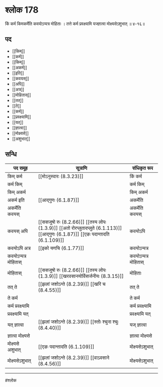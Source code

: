 # श्लोक 178

किं कर्म किमकर्मेति कवयोऽप्यत्र मोहिताः ।
तत्ते कर्म प्रवक्ष्यामि यज्ज्ञात्वा मोक्ष्यसेऽशुभात् ॥ ४-१६॥


## पद 

- [[किम्]]
- [[कर्म]]
- [[किम्]]
- [[अकर्म]]
- [[इति]]
- [[कवयस्]]
- [[अपि]]
- [[अत्र]]
- [[मोहितास्]]
- [[तत्]]
- [[ते]]
- [[कर्म]]
- [[प्रवक्ष्यामि]]
- [[यत्]]
- [[ज्ञात्वा]]
- [[मोक्ष्यसे]]
- [[अशुभात्]]

## सन्धि

| पद समूह | सूत्राणि | संधिकृत रूप |
| ----- | ----- | ----- |
| किम् कर्म |  [[मोऽनुस्वारः (8.3.23)]] | किं कर्म |
| कर्म किम् |  | कर्म किम् |
| किम् अकर्म |  | किम् अकर्म |
| अकर्म इति |  [[आद्गुणः (6.1.87)]] | अकर्मेति |
| अकर्मेति कवयस् |  | अकर्मेति कवयस् |
| कवयस् अपि |  [[ससजुषो रुः (8.2.66)]] [[तस्य लोपः (1.3.9)]] [[अतो रोरप्लुतादप्लुते (6.1.113)]] [[आद्गुणः (6.1.87)]] [[एङः पदान्तादति (6.1.109)]] | कवयोऽपि |
| कवयोऽपि अत्र |  [[इको यणचि (6.1.77)]] | कवयोऽप्यत्र |
| कवयोऽप्यत्र मोहितास् |  | कवयोऽप्यत्र मोहितास् |
| मोहितास् |  [[ससजुषो रुः (8.2.66)]] [[तस्य लोपः (1.3.9)]] [[खरवसानयोर्विसर्जनीयः (8.3.15)]] | मोहिताः |
| तत् ते |  [[झलां जशोऽन्ते (8.2.39)]] [[खरि च (8.4.55)]] | तत् ते |
| ते कर्म |  | ते कर्म |
| कर्म प्रवक्ष्यामि |  | कर्म प्रवक्ष्यामि |
| प्रवक्ष्यामि यत् |  | प्रवक्ष्यामि यत् |
| यत् ज्ञात्वा |  [[झलां जशोऽन्ते (8.2.39)]] [[स्तोः श्चुना श्चुः (8.4.40)]] | यज् ज्ञात्वा |
| ज्ञात्वा मोक्ष्यसे |  | ज्ञात्वा मोक्ष्यसे |
| मोक्ष्यसे अशुभात् |  [[एङः पदान्तादति (6.1.109)]] | मोक्ष्यसेऽशुभात् |
| मोक्ष्यसेऽशुभात् |  [[झलां जशोऽन्ते (8.2.39)]] [[वाऽवसाने (8.4.56)]] | मोक्ष्यसेऽशुभात् |


---

#श्लोक